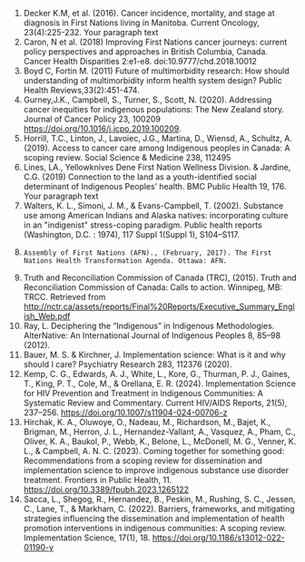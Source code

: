 1.	Decker K.M, et al. (2016). Cancer incidence, mortality, and stage at diagnosis in First Nations living in Manitoba. Current Oncology, 23(4):225-232. Your paragraph text
2.	 Caron, N et al. (2018) Improving First Nations cancer journeys: current policy perspectives and approaches in British Columbia, Canada. Cancer Health Disparities 2:e1-e8. doi:10.9777/chd.2018.10012
3.	Boyd C, Fortin M. (2011) Future of multimorbidity research: How should understanding of multimorbidity inform health system design? Public Health Reviews,33(2):451-474.
4.	Gurney,J.K.,  Campbell, S., Turner, S., Scott, N. (2020). Addressing cancer inequities for indigenous populations: The New Zealand story. Journal of Cancer Policy 23, 100209 https://doi.org/10.1016/j.jcpo.2019.100209.
5.	Horrill, T.C.,  Linton, J.,  Lavoiec, J.G., Martina, D., Wiensd, A., Schultz, A. (2019). Access to cancer care among Indigenous peoples in Canada: A scoping review. Social Science & Medicine 238, 112495
6.	Lines, LA., Yellowknives Dene First Nation Wellness Division. & Jardine, C.G. (2019) Connection to the land as a youth-identified social determinant of Indigenous Peoples’ health. BMC Public Health 19, 176. Your paragraph text
7.	Walters, K. L., Simoni, J. M., & Evans-Campbell, T. (2002). Substance use among American Indians and Alaska natives: incorporating culture in an "indigenist" stress-coping paradigm. Public health reports (Washington, D.C. : 1974), 117 Suppl 1(Suppl 1), S104–S117.
8.	   Assembly of First Nations (AFN)., (February, 2017). The First Nations Health Transformation Agenda. Ottawa: AFN.
9.	Truth and Reconciliation Commission of Canada (TRC), (2015). Truth and Reconciliation Commission of Canada: Calls to action. Winnipeg, MB: TRCC. Retrieved from http://nctr.ca/assets/reports/Final%20Reports/Executive_Summary_English_Web.pdf
10.	Ray, L. Deciphering the “Indigenous” in Indigenous Methodologies. AlterNative: An International Journal of Indigenous Peoples 8, 85–98 (2012).
11.	Bauer, M. S. & Kirchner, J. Implementation science: What is it and why should I care? Psychiatry Research 283, 112376 (2020).
12.	Kemp, C. G., Edwards, A. J., White, L., Kore, G., Thurman, P. J., Gaines, T., King, P. T., Cole, M., & Orellana, E. R. (2024). Implementation Science for HIV Prevention and Treatment in Indigenous Communities: A Systematic Review and Commentary. Current HIV/AIDS Reports, 21(5), 237–256. https://doi.org/10.1007/s11904-024-00706-z
13.	Hirchak, K. A., Oluwoye, O., Nadeau, M., Richardson, M., Bajet, K., Brigman, M., Herron, J. L., Hernandez-Vallant, A., Vasquez, A., Pham, C., Oliver, K. A., Baukol, P., Webb, K., Belone, L., McDonell, M. G., Venner, K. L., & Campbell, A. N. C. (2023). Coming together for something good: Recommendations from a scoping review for dissemination and implementation science to improve indigenous substance use disorder treatment. Frontiers in Public Health, 11. https://doi.org/10.3389/fpubh.2023.1265122
14.	Sacca, L., Shegog, R., Hernandez, B., Peskin, M., Rushing, S. C., Jessen, C., Lane, T., & Markham, C. (2022). Barriers, frameworks, and mitigating strategies influencing the dissemination and implementation of health promotion interventions in indigenous communities: A scoping review. Implementation Science, 17(1), 18. https://doi.org/10.1186/s13012-022-01190-y









